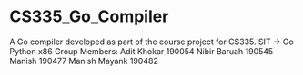 # CS335_Go_Compiler
A Go compiler developed as part of the course project for CS335. 
SIT -> Go Python x86
Group Members:
Adit Khokar 190054
Nibir Baruah 190545
Manish 190477
Manish Mayank 190482
